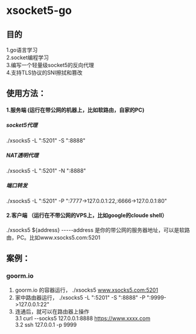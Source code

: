 # xsocket5-go
## 目的
1.go语言学习    
2.socket编程学习        
3.编写一个轻量级socket5的反向代理   
4.支持TLS协议的SNI擦拭和篡改    

## 使用方法：
#### 1.服务端 (运行在带公网的机器上，比如软路由，自家的PC)
#####   socket5代理        
./xsocks5 -L ":5201" -S ":8888"
#####   NAT透明代理                 
./xsocks5 -L ":5201" -N ":8888"
#####    端口转发     
./xsocks5 -L ":5201" -P ":7777->127.0.0.1:22,:6666->127.0.0.1:80"

#### 2.客户端  （运行在不带公网的VPS上，比如google的cloude shell）
./xsocks5 ${address} -----address 是你的带公网的服务器地址，可以是软路由，PC。比如www.xsocks5.com:5201   

## 案例：
### goorm.io   
1. goorm.io 的容器运行， ./xsocks5 www.xsocks5.com:5201  
2. 家中路由器运行， ./xsocks5 -L ":5201" -S ":8888" -P ":9999->127.0.0.1:22"    
3. 连通后，就可以在路由器上操作     
   3.1 curl --socks5 127.0.0.1:8888 https://www.xxxx.com    
   3.2 ssh 127.0.0.1 -p 9999  
